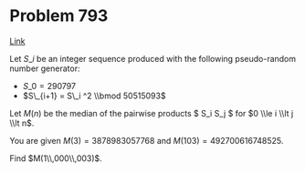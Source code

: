 # Problem 793

[Link](https://projecteuler.net/problem=793)

Let $S\_i$ be an integer sequence produced with the following pseudo-random number generator: 

*   $S\_0 = 290797$
*   $S\_{i+1} = S\_i ^2 \\bmod 50515093$

Let $M(n)$ be the median of the pairwise products $ S\_i S\_j $ for $0 \\le i \\lt j \\lt n$. 

You are given $M(3) = 3878983057768$ and $M(103) = 492700616748525$. 

Find $M(1\\,000\\,003)$.

